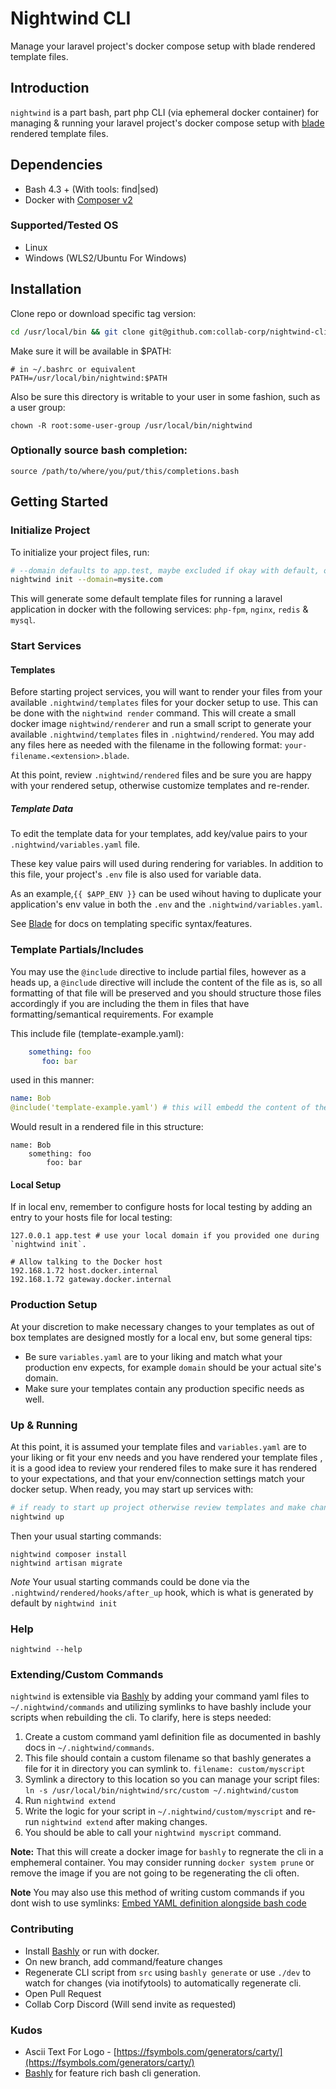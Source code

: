 # Nightwind CLI

Manage your laravel project's docker compose setup with blade rendered template files.

## Introduction

`nightwind` is a part bash, part php CLI (via ephemeral docker container) for managing & running your laravel project's docker compose setup with [blade](https://laravel.com/docs/9.x/blade) rendered template files.

## Dependencies

- Bash 4.3 + (With tools: find|sed)
- Docker with [Composer v2](https://docs.docker.com/compose/cli-command/)

### Supported/Tested OS

- Linux
- Windows (WLS2/Ubuntu For Windows)

## Installation

Clone repo or download specific tag version:

```bash
cd /usr/local/bin && git clone git@github.com:collab-corp/nightwind-cli.git

```

Make sure it will be available in $PATH:

```
# in ~/.bashrc or equivalent
PATH=/usr/local/bin/nightwind:$PATH
```

Also be sure this directory is writable to your user in some fashion, such as a user group:

`chown -R root:some-user-group /usr/local/bin/nightwind`

### Optionally source bash completion:

`source /path/to/where/you/put/this/completions.bash`

## Getting Started

### Initialize Project

To initialize your project files, run:

```bash
# --domain defaults to app.test, maybe excluded if okay with default, otherwise change according to your current env's domain.
nightwind init --domain=mysite.com
```

This will generate some default template files for running a laravel application in docker with the following services: `php-fpm`, `nginx`, `redis` & `mysql`.

### Start Services

#### Templates

Before starting project services, you will want to render your files from your available `.nightwind/templates` files for your docker setup to use. This can be done
with the `nightwind render` command. This will create a small docker image `nightwind/renderer` and run a small script to generate your available
`.nightwind/templates` files in `.nightwind/rendered`. You may add any files here as needed with the filename in the following format: `your-filename.<extension>.blade`.

At this point, review `.nightwind/rendered` files and be sure you are happy with your rendered setup, otherwise customize templates and re-render.

##### Template Data

To edit the template data for your templates, add key/value pairs to your `.nightwind/variables.yaml` file.

These key value pairs will used during rendering for variables. In addition to this file, your project's `.env` file is also used for variable data.

As an example,`{{ $APP_ENV }}` can be used wihout having to duplicate your application's env value in both the `.env` and the `.nightwind/variables.yaml`.

See [Blade](https://laravel.com/docs/9.x/blade) for docs on templating specific syntax/features.

### Template Partials/Includes

You may use the `@include` directive to include partial files, however as a heads up, a `@include` directive will include the content of the file as is,
so all formatting of that file will be preserved and you should structure those files accordingly if you are including the them in files
that have formatting/semantical requirements. For example

This include file (template-example.yaml):

```yaml
    something: foo
       foo: bar
```

used in this manner:

```yaml
name: Bob
@include('template-example.yaml') # this will embedd the content of the file as is so if you have tabs and specific formatting, it will be preserved
```

Would result in a rendered file in this structure:

```
name: Bob
    something: foo
        foo: bar

```

#### Local Setup

If in local env, remember to configure hosts for local testing by adding an entry to your hosts file for local testing:

```
127.0.0.1 app.test # use your local domain if you provided one during `nightwind init`.

# Allow talking to the Docker host
192.168.1.72 host.docker.internal
192.168.1.72 gateway.docker.internal
```

### Production Setup

At your discretion to make necessary changes to your templates as out of box templates are designed mostly for a local env, but some general tips:

- Be sure `variables.yaml` are to your liking and match what your production env expects, for example `domain` should be your actual site's domain.
- Make sure your templates contain any production specific needs as well.

### Up & Running

At this point, it is assumed your template files and `variables.yaml` are to your liking or fit your env needs and you have rendered your template files
, it is a good idea to review your rendered files to make sure it has rendered to your expectations, and that your env/connection
settings match your docker setup. When ready, you may start up services with:

```bash
# if ready to start up project otherwise review templates and make changes as needed before running:
nightwind up
```

Then your usual starting commands:

```
nightwind composer install
nightwind artisan migrate

```

_Note_ Your usual starting commands could be done via the `.nightwind/rendered/hooks/after_up` hook, which is what is generated by default by `nightwind init`

### Help

`nightwind --help`

### Extending/Custom Commands

`nightwind` is extensible via [Bashly](https://bashly.dannyb.co/configuration/command/) by adding your command yaml files to `~/.nightwind/commands` and
utilizing symlinks to have bashly include your scripts when rebuilding the cli. To clarify, here is steps needed:

1. Create a custom command yaml definition file as documented in bashly docs in `~/.nightwind/commands`.
2. This file should contain a custom filename so that bashly generates a file for it in directory you can symlink to. `filename: custom/myscript`
3. Symlink a directory to this location so you can manage your script files: `ln -s /usr/local/bin/nightwind/src/custom ~/.nightwind/custom`
4. Run `nightwind extend`
5. Write the logic for your script in `~/.nightwind/custom/myscript` and re-run `nightwind extend` after making changes.
6. You should be able to call your `nightwind myscript` command.

**Note:** That this will create a docker image for `bashly` to regnerate the cli in a emphemeral container. You may consider running `docker system prune`
or remove the image if you are not going to be regenerating the cli often.

**Note** You may also use this method of writing custom commands if you dont wish to use symlinks: [Embed YAML definition alongside bash code](https://bashly.dannyb.co/advanced/split-config/#download-command-sh)

### Contributing

- Install [Bashly](https://bashly.dannyb.co/installation/) or run with docker.
- On new branch, add command/feature changes
- Regenerate CLI script from `src` using `bashly generate` or use `./dev` to watch for changes (via inotifytools) to automatically regenerate cli.
- Open Pull Request
- Collab Corp Discord (Will send invite as requested)

### Kudos

- Ascii Text For Logo - [https://fsymbols.com/generators/carty/](https://fsymbols.com/generators/carty/)
- [Bashly](https://bashly.dannyb.co/installation/) for feature rich bash cli generation.
